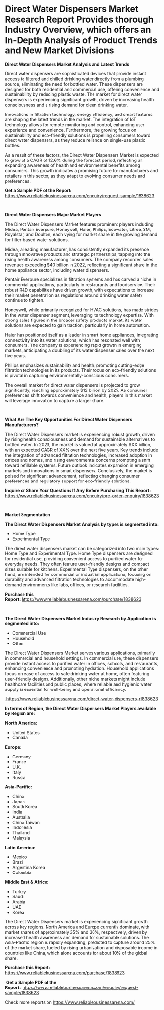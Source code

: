 <p><h1>Direct Water Dispensers Market Research Report Provides thorough Industry Overview, which offers an In-Depth Analysis of Product Trends and New Market Divisions</h1></p><p><strong>Direct Water Dispensers Market Analysis and Latest Trends</strong></p>
<p><p>Direct water dispensers are sophisticated devices that provide instant access to filtered and chilled drinking water directly from a plumbing source, eliminating the need for bottled water. These dispensers are designed for both residential and commercial use, offering convenience and sustainability by reducing plastic waste. The market for direct water dispensers is experiencing significant growth, driven by increasing health consciousness and a rising demand for clean drinking water. </p><p>Innovations in filtration technology, energy efficiency, and smart features are shaping the latest trends in the market. The integration of IoT technology allows for remote monitoring and control, enhancing user experience and convenience. Furthermore, the growing focus on sustainability and eco-friendly solutions is propelling consumers toward direct water dispensers, as they reduce reliance on single-use plastic bottles.</p><p>As a result of these factors, the Direct Water Dispensers Market is expected to grow at a CAGR of 12.6% during the forecast period, reflecting an expanding awareness of health and environmental benefits among consumers. This growth indicates a promising future for manufacturers and retailers in this sector, as they adapt to evolving consumer needs and preferences.</p></p>
<p><strong>Get a Sample PDF of the Report:&nbsp;</strong> <a href="https://www.reliablebusinessarena.com/enquiry/request-sample/1838623?utm_campaign=3586&utm_medium=2&utm_source=Github&utm_content=ia&utm_term=12042025&utm_id=direct-water-dispensers">https://www.reliablebusinessarena.com/enquiry/request-sample/1838623</a></p>
<p>&nbsp;</p>
<p><strong>Direct Water Dispensers Major Market Players</strong></p>
<p><p>The Direct Water Dispensers Market features prominent players including Midea, Pentair Everpure, Honeywell, Haier, Philips, Ecowater, Litree, 3M, Royalstar, and Doulton, each vying for market share in the growing demand for filter-based water solutions.</p><p>Midea, a leading manufacturer, has consistently expanded its presence through innovative products and strategic partnerships, tapping into the rising health awareness among consumers. The company recorded sales revenues exceeding $40 billion in 2022, reflecting a significant share in the home appliance sector, including water dispensers.</p><p>Pentair Everpure specializes in filtration systems and has carved a niche in commercial applications, particularly in restaurants and foodservice. Their robust R&D capabilities have driven growth, with expectations to increase their market penetration as regulations around drinking water safety continue to tighten.</p><p>Honeywell, while primarily recognized for HVAC solutions, has made strides in the water dispenser segment, leveraging its technology expertise. With strong sales figures in the broader safety products market, its water solutions are expected to gain traction, particularly in home automation.</p><p>Haier has positioned itself as a leader in smart home appliances, integrating connectivity into its water solutions, which has resonated well with consumers. The company is experiencing rapid growth in emerging markets, anticipating a doubling of its water dispenser sales over the next five years.</p><p>Philips emphasizes sustainability and health, promoting cutting-edge filtration technologies in its products. Their focus on eco-friendly solutions is pivotal in capturing environmentally-conscious consumers.</p><p>The overall market for direct water dispensers is projected to grow significantly, reaching approximately $12 billion by 2025. As consumer preferences shift towards convenience and health, players in this market will leverage innovation to capture a larger share.</p></p>
<p>&nbsp;</p>
<p><strong>What Are The Key Opportunities For Direct Water Dispensers Manufacturers?</strong></p>
<p><p>The Direct Water Dispensers market is experiencing robust growth, driven by rising health consciousness and demand for sustainable alternatives to bottled water. In 2023, the market is valued at approximately $XX billion, with an expected CAGR of XX% over the next five years. Key trends include the integration of advanced filtration technologies, increased adoption in offices and homes, and rising environmental concerns prompting a shift toward refillable systems. Future outlook indicates expansion in emerging markets and innovations in smart dispensers. Conclusively, the market is poised for significant advancement, reflecting changing consumer preferences and regulatory support for eco-friendly solutions.</p></p>
<p><strong>Inquire or Share Your Questions If Any Before Purchasing This Report:</strong> <a href="https://www.reliablebusinessarena.com/enquiry/pre-order-enquiry/1838623?utm_campaign=3586&utm_medium=2&utm_source=Github&utm_content=ia&utm_term=12042025&utm_id=direct-water-dispensers">https://www.reliablebusinessarena.com/enquiry/pre-order-enquiry/1838623</a></p>
<p>&nbsp;</p>
<p><strong>Market Segmentation</strong></p>
<p><strong>The Direct Water Dispensers Market Analysis by types is segmented into:</strong></p>
<p><ul><li>Home Type</li><li>Experimental Type</li></ul></p>
<p><p>The direct water dispensers market can be categorized into two main types: Home Type and Experimental Type. Home Type dispensers are designed for residential use, providing convenient access to purified water for everyday needs. They often feature user-friendly designs and compact sizes suitable for kitchens. Experimental Type dispensers, on the other hand, are intended for commercial or industrial applications, focusing on durability and advanced filtration technologies to accommodate high-demand environments like labs, offices, or research facilities.</p></p>
<p><strong>Purchase this Report:&nbsp;</strong><a href="https://www.reliablebusinessarena.com/purchase/1838623?utm_campaign=3586&utm_medium=2&utm_source=Github&utm_content=ia&utm_term=12042025&utm_id=direct-water-dispensers">https://www.reliablebusinessarena.com/purchase/1838623</a></p>
<p>&nbsp;</p>
<p><strong>The Direct Water Dispensers Market Industry Research by Application is segmented into:</strong></p>
<p><ul><li>Commercial Use</li><li>Household</li><li>Other</li></ul></p>
<p><p>The Direct Water Dispensers Market serves various applications, primarily in commercial and household settings. In commercial use, these dispensers provide instant access to purified water in offices, schools, and restaurants, enhancing convenience and promoting hydration. Household applications focus on ease of access to safe drinking water at home, often featuring user-friendly designs. Additionally, other niche markets might include healthcare facilities and public places, where reliable and hygienic water supply is essential for well-being and operational efficiency.</p></p>
<p><a href="https://www.reliablebusinessarena.com/direct-water-dispensers-r1838623?utm_campaign=3586&utm_medium=2&utm_source=Github&utm_content=ia&utm_term=12042025&utm_id=direct-water-dispensers">&nbsp;https://www.reliablebusinessarena.com/direct-water-dispensers-r1838623</a></p>
<p><strong>In terms of Region, the Direct Water Dispensers Market Players available by Region are:</strong></p>
<p>
    <p> <strong> North America: </strong>
        <ul>
            <li>United States</li>
            <li>Canada</li>
        </ul>
        </p> 
    <p> <strong> Europe: </strong>
        <ul>
            <li>Germany</li>
            <li>France</li>
            <li>U.K.</li>
            <li>Italy</li>
            <li>Russia</li>
        </ul>
        </p> 
    <p> <strong> Asia-Pacific: </strong>
        <ul>
            <li>China</li>
            <li>Japan</li>
            <li>South Korea</li>
            <li>India</li>
            <li>Australia</li>
            <li>China Taiwan</li>
            <li>Indonesia</li>
            <li>Thailand</li>
            <li>Malaysia</li>
        </ul>
        </p> 
    <p> <strong> Latin America: </strong>
        <ul>
            <li>Mexico</li>
            <li>Brazil</li>
            <li>Argentina Korea</li>
            <li>Colombia</li>
        </ul>
        </p> 
    <p> <strong> Middle East & Africa: </strong>
        <ul>
            <li>Turkey</li>
            <li>Saudi</li>
            <li>Arabia</li>
            <li>UAE</li>
            <li>Korea</li>
        </ul>
    </p>
    </p>
<p><p>The Direct Water Dispensers market is experiencing significant growth across key regions. North America and Europe currently dominate, with market shares of approximately 35% and 30%, respectively, driven by increased health awareness and demand for sustainable solutions. The Asia-Pacific region is rapidly expanding, predicted to capture around 25% of the market share, fueled by rising urbanization and disposable income in countries like China, which alone accounts for about 10% of the global share.</p></p>
<p><strong>Purchase this Report: </strong><a href="https://www.reliablebusinessarena.com/purchase/1838623?utm_campaign=3586&utm_medium=2&utm_source=Github&utm_content=ia&utm_term=12042025&utm_id=direct-water-dispensers">https://www.reliablebusinessarena.com/purchase/1838623</a></p>
<p>&nbsp;<strong>Get a Sample PDF of the Report:&nbsp;&nbsp;</strong><a href="https://www.reliablebusinessarena.com/enquiry/request-sample/1838623?utm_campaign=3586&utm_medium=2&utm_source=Github&utm_content=ia&utm_term=12042025&utm_id=direct-water-dispensers">https://www.reliablebusinessarena.com/enquiry/request-sample/1838623</a></p>
<p><strong></strong></p>
<p>Check more reports on <a href="https://www.reliablebusinessarena.com/?utm_campaign=3586&utm_medium=2&utm_source=Github&utm_content=ia&utm_term=12042025&utm_id=direct-water-dispensers">https://www.reliablebusinessarena.com/</a></p>